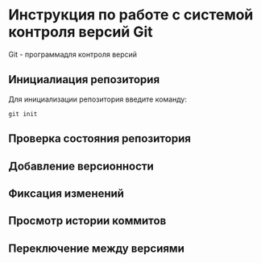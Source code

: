 # **Инструкция по работе с системой контроля версий Git**

Git - программадля контроля версий

## Инициалиация репозитория

Для инициализации репозитория введите команду:

    git init

## Проверка состояния репозитория 

## Добавление версионности 

## Фиксация изменений

## Просмотр истории коммитов

## Переключение между версиями
